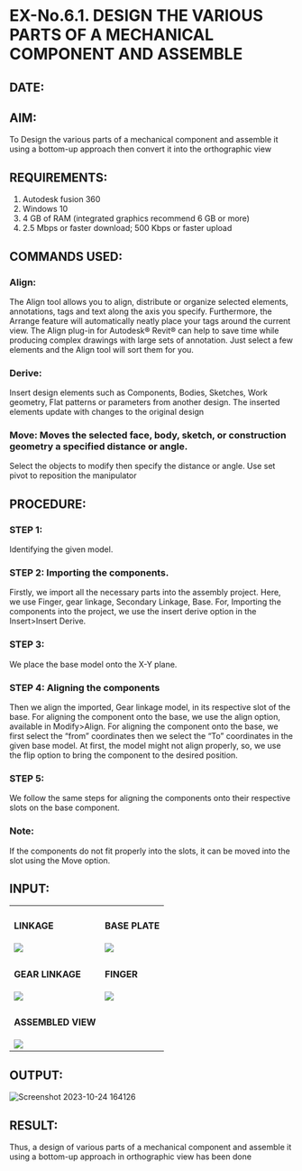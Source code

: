 # EX-No.6.1. DESIGN THE VARIOUS PARTS OF A MECHANICAL COMPONENT AND ASSEMBLE

## DATE:

## AIM: 
To Design the various parts of a mechanical component and assemble it using a bottom-up approach then convert it into the orthographic view

## REQUIREMENTS: 
1. Autodesk fusion 360
2. Windows 10
3. 4 GB of RAM (integrated graphics recommend 6 GB or more)
4. 2.5 Mbps or faster download; 500 Kbps or faster upload 

## COMMANDS USED:
### Align: 
The Align tool allows you to align, distribute or organize selected elements, annotations, tags and text along the axis you specify. Furthermore, the Arrange feature will automatically neatly place your tags around the current view.
The Align plug-in for Autodesk® Revit® can help to save time while producing complex drawings with large sets of annotation.
Just select a few elements and the Align tool will sort them for you.

### Derive:
Insert design elements such as Components, Bodies, Sketches, Work geometry, Flat patterns or parameters from another design.
The inserted elements update with changes to the original design

### Move: Moves the selected face, body, sketch, or construction geometry a specified distance or angle.
Select the objects to modify then specify the distance or angle. Use set pivot to reposition the manipulator

## PROCEDURE:
### STEP 1: 
 Identifying the given model.

### STEP 2: Importing the components.
Firstly, we import all the necessary parts into the assembly project. Here, we use Finger, gear linkage, Secondary Linkage, Base. For, Importing the components into the project, we use the insert derive option in the Insert>Insert Derive.

### STEP 3: 
We place the base model onto the X-Y plane.

### STEP 4: Aligning the components
Then we align the imported, Gear linkage model, in its respective slot of the base.
For aligning the component onto the base, we use the align option, available in Modify>Align.
For aligning the component onto the base, we first select the “from” coordinates then we select the “To” coordinates in the given base model. At first, the model might not align properly, so, we use the flip option to bring the component to the desired position.

### STEP 5: 
We follow the same steps for aligning the components onto their respective      slots on the base component.

### Note: 
If the components do not fit properly into the slots, it can be moved into the slot using the Move option.

## INPUT: 
<table>
 <tr>
  <td>
   
  #### LINKAGE
   <img src="https://user-images.githubusercontent.com/113594316/199413513-8fa5b9db-0546-49d0-ad4c-230b22984d3c.png">
  </td>
  <td>

   #### BASE PLATE
   
  <img src="https://user-images.githubusercontent.com/113594316/199413545-3b2fd515-6e27-4d28-9da3-c9ce20cb2a42.png">
  </td>
 </tr>
 <tr>
  <td>

   #### GEAR LINKAGE 
   <img src="https://user-images.githubusercontent.com/113594316/199413566-05708531-fc78-44c9-ab98-4f8a9066d318.png">
  </td>
  <td>
   
   #### FINGER
   <img src="https://user-images.githubusercontent.com/113594316/199413594-5de9578e-5800-4e69-8c76-6a5749e31805.png">
  </td>
  </tr>
  <tr>
   <td>
    
   #### ASSEMBLED VIEW
   
   <img src="https://user-images.githubusercontent.com/113594316/199413636-df0a61ce-964f-490d-9a16-e5986ebbf403.png">
  </td>
  </tr>
</table>

## OUTPUT:
![Screenshot 2023-10-24 164126](https://github.com/r-sathish-02/EX-No.6.1.-DESIGN-THE-VARIOUS-PARTS-OF-A-MECHANICAL-COMPONENT-AND-ASSEMBLE/assets/118787261/0e8dbe95-8516-45bf-b64f-1b9ffb4b648d)

## RESULT:
Thus, a design of various parts of a mechanical component and assemble it using a bottom-up approach in orthographic view has been done
